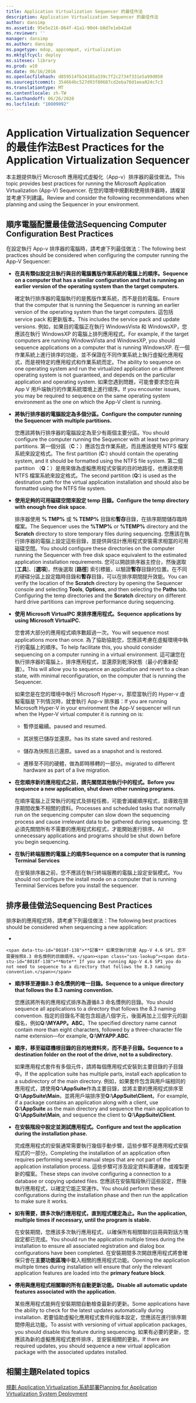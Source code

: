 ```yaml
---
title: Application Virtualization Sequencer 的最佳作法
description: Application Virtualization Sequencer 的最佳作法
author: dansimp
ms.assetid: 95e5e216-864f-41a1-90d4-b8d7e1eb42a0
ms.reviewer: ''
manager: dansimp
ms.author: dansimp
ms.pagetype: mdop, appcompat, virtualization
ms.mktglfcycl: deploy
ms.sitesec: library
ms.prod: w10
ms.date: 06/16/2016
ms.openlocfilehash: d859514fb34185a339c7f2c2734f331e5a99d050
ms.sourcegitcommit: 354664bc527d93f80687cd2eba70d1eea024c7c3
ms.translationtype: MT
ms.contentlocale: zh-TW
ms.lasthandoff: 06/26/2020
ms.locfileid: "10809092"
---
```

# <span data-ttu-id="8018f-103">Application Virtualization Sequencer 的最佳作法</span><span class="sxs-lookup"><span data-stu-id="8018f-103">Best Practices for the Application Virtualization Sequencer</span></span>


<span data-ttu-id="8018f-104">本主題提供執行 Microsoft 應用程式虛擬化（App-v）排序器的最佳做法。</span><span class="sxs-lookup"><span data-stu-id="8018f-104">This topic provides best practices for running the Microsoft Application Virtualization (App-V) Sequencer.</span></span> <span data-ttu-id="8018f-105">在您的環境中規劃和使用排序器時，請複習並考慮下列建議。</span><span class="sxs-lookup"><span data-stu-id="8018f-105">Review and consider the following recommendations when planning and using the Sequencer in your environment.</span></span>

## <span data-ttu-id="8018f-106">順序電腦配置最佳做法</span><span class="sxs-lookup"><span data-stu-id="8018f-106">Sequencing Computer Configuration Best Practices</span></span>


<span data-ttu-id="8018f-107">在設定執行 App-v 排序器的電腦時，請考慮下列最佳做法：</span><span class="sxs-lookup"><span data-stu-id="8018f-107">The following best practices should be considered when configuring the computer running the App-V Sequencer:</span></span>

-   **<span data-ttu-id="8018f-108">在具有類似設定且執行與目的電腦舊版作業系統的電腦上的順序。</span><span class="sxs-lookup"><span data-stu-id="8018f-108">Sequence on a computer that has a similar configuration and that is running an earlier version of the operating system than the target computers.</span></span>**

    <span data-ttu-id="8018f-109">確定執行排序器的電腦執行的是舊版作業系統，而不是目的電腦。</span><span class="sxs-lookup"><span data-stu-id="8018f-109">Ensure that the computer that is running the Sequencer is running an earlier version of the operating system than the target computers.</span></span> <span data-ttu-id="8018f-110">這包括 service pack 和更新版本。</span><span class="sxs-lookup"><span data-stu-id="8018f-110">This includes the service pack and update versions.</span></span> <span data-ttu-id="8018f-111">例如，如果目的電腦正在執行 WindowsVista 和 WindowsXP，您應該在執行 WindowsXP 的電腦上排列應用程式。</span><span class="sxs-lookup"><span data-stu-id="8018f-111">For example, if the target computers are running WindowsVista and WindowsXP, you should sequence applications on a computer that is running WindowsXP.</span></span> <span data-ttu-id="8018f-112">在一個作業系統上進行排序的功能，並不保證在不同作業系統上執行虛擬化應用程式，而是視特定的應用程式和作業系統而定。</span><span class="sxs-lookup"><span data-stu-id="8018f-112">The ability to sequence on one operating system and run the virtualized application on a different operating system is not guaranteed, and depends on the particular application and operating system.</span></span> <span data-ttu-id="8018f-113">如果您遇到問題，可能會要求您在與 App V 用戶端執行的作業系統環境上進行順序。</span><span class="sxs-lookup"><span data-stu-id="8018f-113">If you encounter issues, you may be required to sequence on the same operating system environment as the one on which the App-V client is running.</span></span>

-   **<span data-ttu-id="8018f-114">將執行排序器的電腦設定為多個分區。</span><span class="sxs-lookup"><span data-stu-id="8018f-114">Configure the computer running the Sequencer with multiple partitions.</span></span>**

    <span data-ttu-id="8018f-115">您應該將執行排序器的電腦設定為至少有兩個主要分區。</span><span class="sxs-lookup"><span data-stu-id="8018f-115">You should configure the computer running the Sequencer with at least two primary partitions.</span></span> <span data-ttu-id="8018f-116">第一個分區（**C：**）應該包含作業系統，而且應該使用 NTFS 檔案系統來設定格式。</span><span class="sxs-lookup"><span data-stu-id="8018f-116">The first partition (**C:**) should contain the operating system, and it should be formatted using the NTFS file system.</span></span> <span data-ttu-id="8018f-117">第二個 partition （**Q：**）是用來做為虛擬應用程式安裝的目的地路徑，也應該使用 NTFS 檔案系統來設定格式。</span><span class="sxs-lookup"><span data-stu-id="8018f-117">The second partition (**Q:**) is used as the destination path for the virtual application installation and should also be formatted using the NTFS file system.</span></span>

-   **<span data-ttu-id="8018f-118">使用足夠的可用磁碟空間來設定 temp 目錄。</span><span class="sxs-lookup"><span data-stu-id="8018f-118">Configure the temp directory with enough free disk space.</span></span>**

    <span data-ttu-id="8018f-119">排序器使用 **% TMP%** 或 **% TEMP%** 目錄和**暫存**目錄，在排序期間儲存臨時檔案。</span><span class="sxs-lookup"><span data-stu-id="8018f-119">The Sequencer uses the **%TMP%** or **%TEMP%** directory and the **Scratch** directory to store temporary files during sequencing.</span></span> <span data-ttu-id="8018f-120">您應該在執行排序器的電腦上設定這些目錄，並提供與估計應用程式安裝需求相當的可用磁碟空間。</span><span class="sxs-lookup"><span data-stu-id="8018f-120">You should configure these directories on the computer running the Sequencer with free disk space equivalent to the estimated application installation requirements.</span></span> <span data-ttu-id="8018f-121">您可以開啟排序器主控台，然後選取 [**工具**]、[**選項**]，然後選取 [**路徑**] 索引標籤，以驗證**暫存**目錄的位置。在不同的硬碟分區上設定臨時目錄和**暫存**目錄，可以在排序期間提升效能。</span><span class="sxs-lookup"><span data-stu-id="8018f-121">You can verify the location of the **Scratch** directory by opening the Sequencer console and selecting **Tools**, **Options**, and then selecting the **Paths** tab. Configuring the temp directories and the **Scratch** directory on different hard drive partitions can improve performance during sequencing.</span></span>

-   **<span data-ttu-id="8018f-122">使用 Microsoft VirtualPC 來排序應用程式。</span><span class="sxs-lookup"><span data-stu-id="8018f-122">Sequence applications by using Microsoft VirtualPC.</span></span>**

    <span data-ttu-id="8018f-123">您會將大部分的應用程式順序數超過一次。</span><span class="sxs-lookup"><span data-stu-id="8018f-123">You will sequence most applications more than once.</span></span> <span data-ttu-id="8018f-124">為了協助協助您，您應該考慮在虛擬環境中執行的電腦上的順序。</span><span class="sxs-lookup"><span data-stu-id="8018f-124">To help facilitate this, you should consider sequencing on a computer running in a virtual environment.</span></span> <span data-ttu-id="8018f-125">這可讓您在執行排序器的電腦上，排序應用程式，並還原到乾淨狀態（最小的重新配置）。</span><span class="sxs-lookup"><span data-stu-id="8018f-125">This will allow you to sequence an application and revert to a clean state, with minimal reconfiguration, on the computer that is running the Sequencer.</span></span>

    <span data-ttu-id="8018f-126">如果您是在您的環境中執行 Microsoft Hyper-v，那麼當執行的 Hyper-v 虛擬電腦是下列情況時，就會執行 App-v 排序器：</span><span class="sxs-lookup"><span data-stu-id="8018f-126">If you are running Microsoft Hyper-V in your environment the App-V sequencer will run when the Hyper-V virtual computer it is running on is:</span></span>

    -   <span data-ttu-id="8018f-127">暫停並繼續。</span><span class="sxs-lookup"><span data-stu-id="8018f-127">paused and resumed.</span></span>

    -   <span data-ttu-id="8018f-128">其狀態已儲存並還原。</span><span class="sxs-lookup"><span data-stu-id="8018f-128">has its state saved and restored.</span></span>

    -   <span data-ttu-id="8018f-129">儲存為快照且已還原。</span><span class="sxs-lookup"><span data-stu-id="8018f-129">saved as a snapshot and is restored.</span></span>

    -   <span data-ttu-id="8018f-130">遷移至不同的硬體，做為即時移轉的一部分。</span><span class="sxs-lookup"><span data-stu-id="8018f-130">migrated to different hardware as part of a live migration.</span></span>

-   **<span data-ttu-id="8018f-131">在您順序新的應用程式之前，請先關閉其他執行中的程式。</span><span class="sxs-lookup"><span data-stu-id="8018f-131">Before you sequence a new application, shut down other running programs.</span></span>**

    <span data-ttu-id="8018f-132">在順序電腦上正常執行的程式及排程任務，可能會減緩順序程式，並導致在排序期間收集不相關的資料。</span><span class="sxs-lookup"><span data-stu-id="8018f-132">Processes and scheduled tasks that normally run on the sequencing computer can slow down the sequencing process and cause irrelevant data to be gathered during sequencing.</span></span> <span data-ttu-id="8018f-133">您必須先關閉所有不需要的應用程式和程式，才能開始進行排序。</span><span class="sxs-lookup"><span data-stu-id="8018f-133">All unnecessary applications and programs should be shut down before you begin sequencing.</span></span>

-   **<span data-ttu-id="8018f-134">在執行終端服務的電腦上的順序</span><span class="sxs-lookup"><span data-stu-id="8018f-134">Sequence on a computer that is running Terminal Services</span></span>**

    <span data-ttu-id="8018f-135">在安裝排序器之前，您不應該在執行終端服務的電腦上設定安裝模式。</span><span class="sxs-lookup"><span data-stu-id="8018f-135">You should not configure the install mode on a computer that is running Terminal Services before you install the sequencer.</span></span>

## <span data-ttu-id="8018f-136">排序最佳做法</span><span class="sxs-lookup"><span data-stu-id="8018f-136">Sequencing Best Practices</span></span>


<span data-ttu-id="8018f-137">排序新的應用程式時，請考慮下列最佳做法：</span><span class="sxs-lookup"><span data-stu-id="8018f-137">The following best practices should be considered when sequencing a new application:</span></span>

-   

    <span data-ttu-id="8018f-138">**記事** 如果您執行的是 App-V 4.6 SP1，您不需要按照8.3 命名慣例的目錄順序。</span><span class="sxs-lookup"><span data-stu-id="8018f-138">**Note** If you are running App-V 4.6 SP1 you do not need to sequence to a directory that follows the 8.3 naming convention.</span></span>

     

-   **<span data-ttu-id="8018f-139">順序移至遵循8.3 命名慣例的唯一目錄。</span><span class="sxs-lookup"><span data-stu-id="8018f-139">Sequence to a unique directory that follows the 8.3 naming convention.</span></span>**

    <span data-ttu-id="8018f-140">您應該將所有的應用程式排序為遵循8.3 命名慣例的目錄。</span><span class="sxs-lookup"><span data-stu-id="8018f-140">You should sequence all applications to a directory that follows the 8.3 naming convention.</span></span> <span data-ttu-id="8018f-141">指定的目錄名不能包含超過八個字元，後面再加上三個字元的副檔名，例如**Q:\\MYAPP。ABC**。</span><span class="sxs-lookup"><span data-stu-id="8018f-141">The specified directory name cannot contain more than eight characters, followed by a three-character file name extension—for example, **Q:\\MYAPP.ABC**.</span></span>

-   **<span data-ttu-id="8018f-142">順序，移至磁碟機根目錄的目的地資料夾，而不是子目錄。</span><span class="sxs-lookup"><span data-stu-id="8018f-142">Sequence to a destination folder on the root of the drive, not to a subdirectory.</span></span>**

    <span data-ttu-id="8018f-143">如果應用程式套件有多個元件，請將每個應用程式安裝到主要目錄的子目錄中。</span><span class="sxs-lookup"><span data-stu-id="8018f-143">If the application suite has multiple parts, install each application to a subdirectory of the main directory.</span></span> <span data-ttu-id="8018f-144">例如，如果套件包含與用戶端相同的應用程式，請使用**Q:\\AppSuite**作為主要目錄，並將主要的應用程式排序至**Q:\\AppSuite\\Main**，並將用戶端排序至**Q:\\AppSuite\\Client**。</span><span class="sxs-lookup"><span data-stu-id="8018f-144">For example, if a package contains an application along with a client, use **Q:\\AppSuite** as the main directory and sequence the main application to **Q:\\AppSuite\\Main**, and sequence the client to **Q:\\AppSuite\\Client**.</span></span>

-   **<span data-ttu-id="8018f-145">在安裝階段中設定並測試應用程式。</span><span class="sxs-lookup"><span data-stu-id="8018f-145">Configure and test the application during the installation phase.</span></span>**

    <span data-ttu-id="8018f-146">完成應用程式的安裝通常需要執行幾個手動步驟，這些步驟不是應用程式安裝程式的一部分。</span><span class="sxs-lookup"><span data-stu-id="8018f-146">Completing the installation of an application often requires performing several manual steps that are not part of the application installation process.</span></span> <span data-ttu-id="8018f-147">這些步驟可涉及設定資料庫連線，或複製更新的檔案。</span><span class="sxs-lookup"><span data-stu-id="8018f-147">These steps can involve configuring a connection to a database or copying updated files.</span></span> <span data-ttu-id="8018f-148">您應該在安裝階段執行這些設定，然後執行應用程式，以確定它能正常運作。</span><span class="sxs-lookup"><span data-stu-id="8018f-148">You should perform these configurations during the installation phase and then run the application to make sure it works.</span></span>

-   **<span data-ttu-id="8018f-149">如有需要，請多次執行應用程式，直到程式穩定為止。</span><span class="sxs-lookup"><span data-stu-id="8018f-149">Run the application, multiple times if necessary, until the program is stable.</span></span>**

    <span data-ttu-id="8018f-150">在安裝期間，您應該多次執行應用程式，以確保所有相關聯的註冊與對話方塊設定都已完成。</span><span class="sxs-lookup"><span data-stu-id="8018f-150">You should run the application multiple times during the installation to ensure all associated registration and dialog box configurations have been completed.</span></span> <span data-ttu-id="8018f-151">在安裝期間多次開啟應用程式將會確保只會在**主要功能區塊**中載入相關的應用程式功能。</span><span class="sxs-lookup"><span data-stu-id="8018f-151">Opening the application multiple times during installation will ensure that only the relevant application features are loaded into the **primary feature block**.</span></span>

-   **<span data-ttu-id="8018f-152">停用與應用程式相關聯的所有自動更新功能。</span><span class="sxs-lookup"><span data-stu-id="8018f-152">Disable all automatic update features associated with the application.</span></span>**

    <span data-ttu-id="8018f-153">某些應用程式能夠在安裝期間自動檢查最新的更新。</span><span class="sxs-lookup"><span data-stu-id="8018f-153">Some applications have the ability to check for the latest updates automatically during installation.</span></span> <span data-ttu-id="8018f-154">若要協助虛擬化應用程式套件的版本設定，您應該在進行排序期間停用此功能。</span><span class="sxs-lookup"><span data-stu-id="8018f-154">To assist with versioning of virtual application packages, you should disable this feature during sequencing.</span></span> <span data-ttu-id="8018f-155">如果有必要的更新，您應該為新的虛擬應用程式套件排序，並安裝相關的更新。</span><span class="sxs-lookup"><span data-stu-id="8018f-155">If there are required updates, you should sequence a new virtual application package with the associated updates installed.</span></span>

## <span data-ttu-id="8018f-156">相關主題</span><span class="sxs-lookup"><span data-stu-id="8018f-156">Related topics</span></span>


[<span data-ttu-id="8018f-157">規劃 Application Virtualization 系統部署</span><span class="sxs-lookup"><span data-stu-id="8018f-157">Planning for Application Virtualization System Deployment</span></span>](planning-for-application-virtualization-system-deployment.md)

 

 





